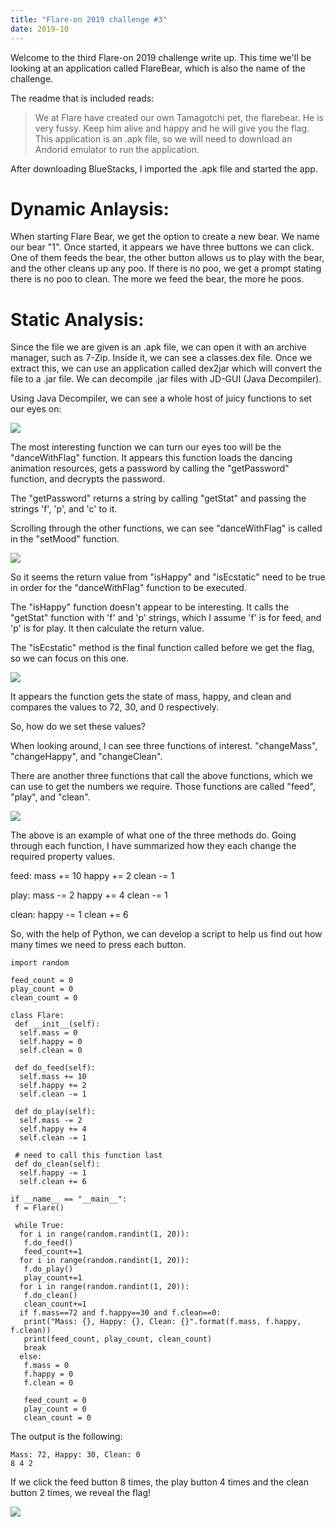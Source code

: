 ```yaml
---
title: "Flare-on 2019 challenge #3"
date: 2019-10
---
```


Welcome to the third Flare-on 2019 challenge write up. This time we'll be looking at an application called FlareBear, which is also the name of the challenge.

The readme that is included reads:

>We at Flare have created our own Tamagotchi pet, the flarebear. He is very fussy. Keep him alive and happy and he will give you the flag.
This application is an .apk file, so we will need to download an Andorid emulator to run the application.

After downloading BlueStacks, I imported the .apk file and started the app.

# Dynamic Anlaysis:

When starting Flare Bear, we get the option to create a new bear. We name our bear "1". Once started, it appears we have three buttons we can click. One of them feeds the bear, the other button allows us to play with the bear, and the other cleans up any poo. If there is no poo, we get a prompt stating there is no poo to clean. The more we feed the bear, the more he poos.

# Static Analysis:

Since the file we are given is an .apk file, we can open it with an archive manager, such as 7-Zip. Inside it, we can see a classes.dex file. Once we extract this, we can use an application called dex2jar which will convert the file to a .jar file. We can decompile .jar files with JD-GUI (Java Decompiler).

Using Java Decompiler, we can see a whole host of juicy functions to set our eyes on:

![](images/1.PNG)

The most interesting function we can turn our eyes too will be the "danceWithFlag" function. It appears this function loads the dancing animation resources, gets a password by calling the "getPassword" function, and decrypts the password.

The "getPassword" returns a string by calling "getStat" and passing the strings 'f', 'p', and 'c' to it.

Scrolling through the other functions, we can see "danceWithFlag" is called in the "setMood" function.

![](images/2.PNG)

So it seems the return value from "isHappy" and "isEcstatic" need to be true in order for the "danceWithFlag" function to be executed.

The "isHappy" function doesn't appear to be interesting. It calls the "getStat" function with 'f' and 'p' strings, which I assume 'f' is for feed, and 'p' is for play. It then calculate the return value.

The "isEcstatic" method is the final function called before we get the flag, so we can focus on this one.

![](images/3.PNG)

It appears the function gets the state of mass, happy, and clean and compares the values to 72, 30, and 0 respectively.

So, how do we set these values?

When looking around, I can see three functions of interest. "changeMass", "changeHappy", and "changeClean".

There are another three functions that call the above functions, which we can use to get the numbers we require. Those functions are called "feed", "play", and "clean".

![](images/4.PNG)

The above is an example of what one of the three methods do. Going through each function, I have summarized how they each change the required property values.

feed:
mass += 10
happy += 2
clean -= 1

play:
mass -= 2
happy += 4
clean -= 1

clean:
happy -= 1
clean += 6

So, with the help of Python, we can develop a script to help us find out how many times we need to press each button.

```
import random

feed_count = 0
play_count = 0
clean_count = 0

class Flare:
 def __init__(self):
  self.mass = 0
  self.happy = 0
  self.clean = 0

 def do_feed(self):
  self.mass += 10
  self.happy += 2
  self.clean -= 1
  
 def do_play(self):
  self.mass -= 2
  self.happy += 4
  self.clean -= 1
  
 # need to call this function last
 def do_clean(self):
  self.happy -= 1
  self.clean += 6
 
if __name__ == "__main__":
 f = Flare()
 
 while True:
  for i in range(random.randint(1, 20)):
   f.do_feed()
   feed_count+=1
  for i in range(random.randint(1, 20)):
   f.do_play()
   play_count+=1
  for i in range(random.randint(1, 20)):
   f.do_clean()
   clean_count+=1
  if f.mass==72 and f.happy==30 and f.clean==0:
   print("Mass: {}, Happy: {}, Clean: {}".format(f.mass, f.happy, f.clean))
   print(feed_count, play_count, clean_count)
   break
  else:
   f.mass = 0
   f.happy = 0
   f.clean = 0
   
   feed_count = 0
   play_count = 0
   clean_count = 0
```

The output is the following:

```
Mass: 72, Happy: 30, Clean: 0
8 4 2
```

If we click the feed button 8 times, the play button 4 times and the clean button 2 times, we reveal the flag!

![](images/5.PNG)